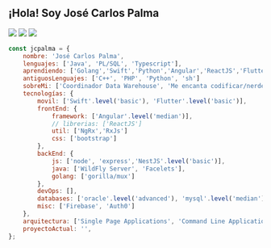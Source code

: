 <h2> 
    ¡Hola! Soy José Carlos Palma
</h2>
<p>
<img src="https://img.shields.io/badge/version-v38.6-orange">
<img src="https://img.shields.io/badge/build%20life-passing-green">
<img src="https://img.shields.io/badge/tests%20life-5%20passed%2C%202%20failed%2C%201%20skipped-red">
</p>

```javascript
const jcpalma = {
    nombre: 'José Carlos Palma',
    lenguajes: ['Java', 'PL/SQL', 'Typescript'],
    aprendiendo: ['Golang','Swift','Python','Angular','ReactJS','Flutter/Dart']
    antiguosLenguajes: ['C++', 'PHP', 'Python', 'sh']
    sobreMi: ['Coordinador Data Warehouse', 'Me encanta codificar/nerdear', 'Desarrollo Web/Aplicaciones', 'Música/Películas'],
    tecnologías: {
        movil: ['Swift'.level('basic'), 'Flutter'.level('basic')],
        frontEnd: {
            framework: ['Angular'.level('median')],
            // librerias: ['ReactJS']
            util: ['NgRx','RxJs']
            css: ['bootstrap']
        },
        backEnd: {
            js: ['node', 'express','NestJS'.level('basic')],
            java: ['WildFly Server', 'Facelets'],
            golang: ['gorilla/mux']
        },
        devOps: [],
        databases: ['oracle'.level('advanced'), 'mysql'.level('median'), 'mongodb'.level('basic')],
        misc: ['Firebase', 'Auth0']
    },
    arquitectura: ['Single Page Applications', 'Command Line Application', 'Desktop Application'],
    proyectoActual: '',
};
```

<!--
**jcpalma/jcpalma** is a ✨ _special_ ✨ repository because its `README.md` (this file) appears on your GitHub profile.

Here are some ideas to get you started:

- 🔭 I’m currently working on ...
- 🌱 I’m currently learning ...
- 👯 I’m looking to collaborate on ...
- 🤔 I’m looking for help with ...
- 💬 Ask me about ...
- 📫 How to reach me: ...
- 😄 Pronouns: ...
- ⚡ Fun fact: ...
-->
